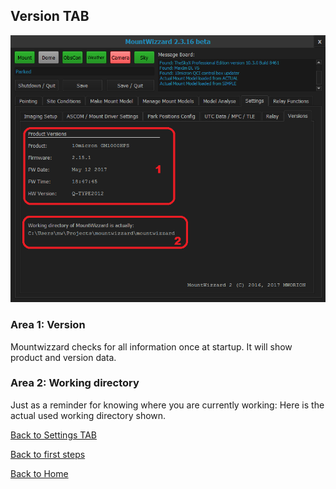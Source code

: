 ## Version TAB

<img src="../pics/tab_settings_versions.png"/>

### Area 1: Version

Mountwizzard checks for all information once at startup. It will show product and version data.

### Area 2: Working directory

Just as a reminder for knowing where you are currently working: Here is the actual used working directory shown.

[Back to Settings TAB](11start06.md)

[Back to first steps](11start00.md)

[Back to Home](00home.md)
